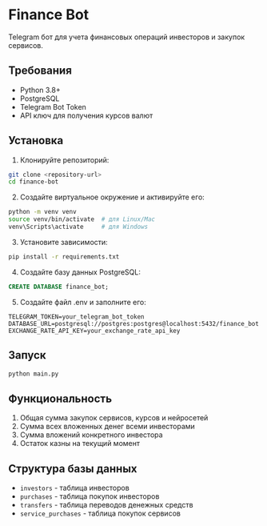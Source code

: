 # Finance Bot

Telegram бот для учета финансовых операций инвесторов и закупок сервисов.

## Требования

- Python 3.8+
- PostgreSQL
- Telegram Bot Token
- API ключ для получения курсов валют

## Установка

1. Клонируйте репозиторий:
```bash
git clone <repository-url>
cd finance-bot
```

2. Создайте виртуальное окружение и активируйте его:
```bash
python -m venv venv
source venv/bin/activate  # для Linux/Mac
venv\Scripts\activate     # для Windows
```

3. Установите зависимости:
```bash
pip install -r requirements.txt
```

4. Создайте базу данных PostgreSQL:
```sql
CREATE DATABASE finance_bot;
```

5. Создайте файл .env и заполните его:
```
TELEGRAM_TOKEN=your_telegram_bot_token
DATABASE_URL=postgresql://postgres:postgres@localhost:5432/finance_bot
EXCHANGE_RATE_API_KEY=your_exchange_rate_api_key
```

## Запуск

```bash
python main.py
```

## Функциональность

1. Общая сумма закупок сервисов, курсов и нейросетей
2. Сумма всех вложенных денег всеми инвесторами
3. Сумма вложений конкретного инвестора
4. Остаток казны на текущий момент

## Структура базы данных

- `investors` - таблица инвесторов
- `purchases` - таблица покупок инвесторов
- `transfers` - таблица переводов денежных средств
- `service_purchases` - таблица покупок сервисов 